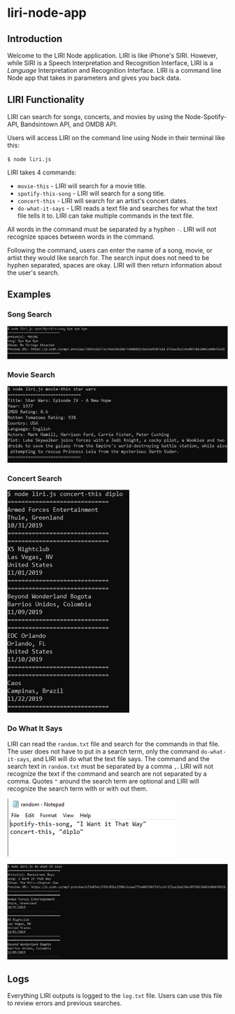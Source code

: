 # liri-node-app

## Introduction

Welcome to the LIRI Node application. LIRI is like iPhone's SIRI. However, while SIRI is a Speech Interpretation and Recognition Interface, LIRI is a _Language_ Interpretation and Recognition Interface. LIRI is a command line Node app that takes in parameters and gives you back data. 

## LIRI Functionality

LIRI can search for songs, concerts, and movies by using the Node-Spotify-API, Bandsintown API, and OMDB API. 

Users will access LIRI on the command line using Node in their terminal like this:

`$ node liri.js`

LIRI takes 4 commands:

* `movie-this` - LIRI will search for a movie title.
* `spotify-this-song` - LIRI will search for a song title.
* `concert-this` - LIRI will search for an artist's concert dates.
* `do-what-it-says` - LIRI reads a text file and searches for what the text file tells it to. LIRI can take multiple commands in the text file.

All words in the command must be separated by a hyphen `-`. LIRI will not recognize spaces between words in the command.

Following the command, users can enter the name of a song, movie, or artist they would like search for. The search input does not need to be hyphen separated, spaces are okay. LIRI will then return information about the user's search.

## Examples

### Song Search
![LIRI Song Search](./images/song.PNG)

### Movie Search
![LIRI Movie Search](./images/movie.PNG)

### Concert Search
![LIRI Concert Search](./images/concert.PNG)

### Do What It Says

LIRI can read the `random.txt` file and search for the commands in that file. The user does not have to put in a search term, only the command `do-what-it-says`, and LIRI will do what the text file says. The command and the search text in `random.txt` must be separated by a comma `,`. LIRI will not recognize the text if the command and search are not separated by a comma. Quotes `"` around the search term are optional and LIRI will recognize the search term with or with out them.

![random.txt file input](./images/text-input.PNG)

![LIRI do-what-it-says](./images/do-what-it-says.PNG)

## Logs

Everything LIRI outputs is logged to the `log.txt` file. Users can use this file to review errors and previous searches.
